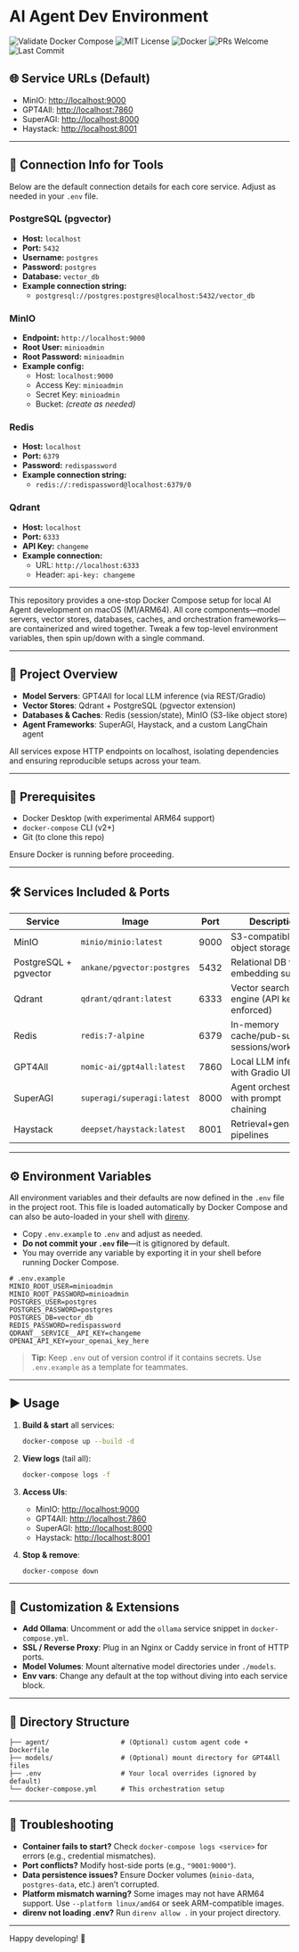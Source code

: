 # AI Agent Dev Environment

![Validate Docker Compose](https://github.com/ariejan/ai-agent-stack/actions/workflows/validate-docker-compose.yml/badge.svg)
![MIT License](https://img.shields.io/github/license/ariejan/ai-agent-stack)
![Docker](https://img.shields.io/badge/docker-ready-blue?logo=docker)
![PRs Welcome](https://img.shields.io/badge/PRs-welcome-brightgreen.svg?style=flat-square)
![Last Commit](https://img.shields.io/github/last-commit/ariejan/ai-agent-stack)

## 🌐 Service URLs (Default)

- MinIO: [http://localhost:9000](http://localhost:9000)
- GPT4All: [http://localhost:7860](http://localhost:7860)
- SuperAGI: [http://localhost:8000](http://localhost:8000)
- Haystack: [http://localhost:8001](http://localhost:8001)

---

## 🔑 Connection Info for Tools

Below are the default connection details for each core service. Adjust as needed in your `.env` file.

### PostgreSQL (pgvector)
- **Host:** `localhost`
- **Port:** `5432`
- **Username:** `postgres`
- **Password:** `postgres`
- **Database:** `vector_db`
- **Example connection string:**
  - `postgresql://postgres:postgres@localhost:5432/vector_db`

### MinIO
- **Endpoint:** `http://localhost:9000`
- **Root User:** `minioadmin`
- **Root Password:** `minioadmin`
- **Example config:**
  - Host: `localhost:9000`
  - Access Key: `minioadmin`
  - Secret Key: `minioadmin`
  - Bucket: *(create as needed)*

### Redis
- **Host:** `localhost`
- **Port:** `6379`
- **Password:** `redispassword`
- **Example connection string:**
  - `redis://:redispassword@localhost:6379/0`

### Qdrant
- **Host:** `localhost`
- **Port:** `6333`
- **API Key:** `changeme`
- **Example connection:**
  - URL: `http://localhost:6333`
  - Header: `api-key: changeme`

---

This repository provides a one-stop Docker Compose setup for local AI Agent development on macOS (M1/ARM64). All core components—model servers, vector stores, databases, caches, and orchestration frameworks—are containerized and wired together. Tweak a few top-level environment variables, then spin up/down with a single command.

---

## 🚀 Project Overview

- **Model Servers**: GPT4All for local LLM inference (via REST/Gradio)
- **Vector Stores**: Qdrant + PostgreSQL (pgvector extension)
- **Databases & Caches**: Redis (session/state), MinIO (S3-like object store)
- **Agent Frameworks**: SuperAGI, Haystack, and a custom LangChain agent

All services expose HTTP endpoints on localhost, isolating dependencies and ensuring reproducible setups across your team.

---

## 🔧 Prerequisites

- Docker Desktop (with experimental ARM64 support)
- `docker-compose` CLI (v2+)
- Git (to clone this repo)

Ensure Docker is running before proceeding.

---

## 🛠️ Services Included & Ports

| Service               | Image                                  | Port | Description                                   |
| --------------------- | -------------------------------------- | ---- | --------------------------------------------- |
| MinIO                 | `minio/minio:latest`                   | 9000 | S3-compatible object storage                  |
| PostgreSQL + pgvector | `ankane/pgvector:postgres`             | 5432 | Relational DB with embedding support          |
| Qdrant                | `qdrant/qdrant:latest`                 | 6333 | Vector search engine (API key enforced)       |
| Redis                 | `redis:7-alpine`                       | 6379 | In-memory cache/pub-sub for sessions/workflow |
| GPT4All               | `nomic-ai/gpt4all:latest`              | 7860 | Local LLM inference with Gradio UI            |
| SuperAGI              | `superagi/superagi:latest`             | 8000 | Agent orchestration with prompt chaining      |
| Haystack              | `deepset/haystack:latest`              | 8001 | Retrieval+generation pipelines                |


---

## ⚙️ Environment Variables

All environment variables and their defaults are now defined in the `.env` file in the project root. This file is loaded automatically by Docker Compose and can also be auto-loaded in your shell with [direnv](https://direnv.net/).

- Copy `.env.example` to `.env` and adjust as needed.
- **Do not commit your `.env` file**—it is gitignored by default.
- You may override any variable by exporting it in your shell before running Docker Compose.

```dotenv
# .env.example
MINIO_ROOT_USER=minioadmin
MINIO_ROOT_PASSWORD=minioadmin
POSTGRES_USER=postgres
POSTGRES_PASSWORD=postgres
POSTGRES_DB=vector_db
REDIS_PASSWORD=redispassword
QDRANT__SERVICE__API_KEY=changeme
OPENAI_API_KEY=your_openai_key_here
```

> **Tip:** Keep `.env` out of version control if it contains secrets. Use `.env.example` as a template for teammates.

---

## ▶️ Usage

1. **Build & start** all services:

   ```bash
   docker-compose up --build -d
   ```

2. **View logs** (tail all):

   ```bash
   docker-compose logs -f
   ```

3. **Access UIs**:

   - MinIO: [http://localhost:9000](http://localhost:9000)
   - GPT4All: [http://localhost:7860](http://localhost:7860)
   - SuperAGI: [http://localhost:8000](http://localhost:8000)
   - Haystack: [http://localhost:8001](http://localhost:8001)


4. **Stop & remove**:

   ```bash
   docker-compose down
   ```

---

## 🔄 Customization & Extensions

- **Add Ollama**: Uncomment or add the `ollama` service snippet in `docker-compose.yml`.
- **SSL / Reverse Proxy**: Plug in an Nginx or Caddy service in front of HTTP ports.
- **Model Volumes**: Mount alternative model directories under `./models`.
- **Env vars**: Change any default at the top without diving into each service block.

---

## 📂 Directory Structure

```
├── agent/                  # (Optional) custom agent code + Dockerfile
├── models/                 # (Optional) mount directory for GPT4All files
├── .env                    # Your local overrides (ignored by default)
└── docker-compose.yml      # This orchestration setup
```

---

## 🐞 Troubleshooting

- **Container fails to start?** Check `docker-compose logs <service>` for errors (e.g., credential mismatches).
- **Port conflicts?** Modify host-side ports (e.g., `"9001:9000"`).
- **Data persistence issues?** Ensure Docker volumes (`minio-data`, `postgres-data`, etc.) aren’t corrupted.
- **Platform mismatch warning?** Some images may not have ARM64 support. Use `--platform linux/amd64` or seek ARM-compatible images.
- **direnv not loading .env?** Run `direnv allow .` in your project directory.

---

Happy developing! 🚀
